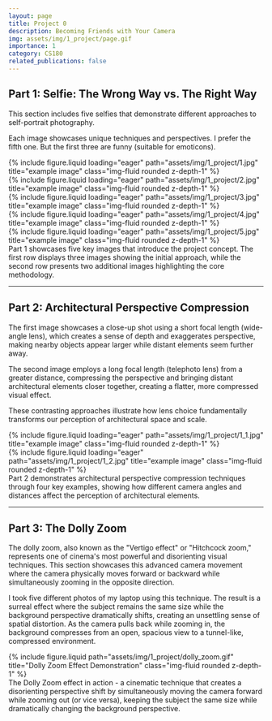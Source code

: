 ```yaml
---
layout: page
title: Project 0
description: Becoming Friends with Your Camera
img: assets/img/1_project/page.gif
importance: 1
category: CS180
related_publications: false
---
```


## Part 1: Selfie: The Wrong Way vs. The Right Way

This section includes five selfies that demonstrate different approaches to self-portrait photography.  

Each image showcases unique techniques and perspectives. I prefer the fifth one. But the first three are funny (suitable for emoticons).

<div class="row">
    <div class="col-sm mt-3 mt-md-0">
        {% include figure.liquid loading="eager" path="assets/img/1_project/1.jpg" title="example image" class="img-fluid rounded z-depth-1" %}
    </div>
    <div class="col-sm mt-3 mt-md-0">
        {% include figure.liquid loading="eager" path="assets/img/1_project/2.jpg" title="example image" class="img-fluid rounded z-depth-1" %}
    </div>
    <div class="col-sm mt-3 mt-md-0">
        {% include figure.liquid loading="eager" path="assets/img/1_project/3.jpg" title="example image" class="img-fluid rounded z-depth-1" %}
    </div>
</div>
<div class="row">
    <div class="col-sm mt-3 mt-md-0">
        {% include figure.liquid loading="eager" path="assets/img/1_project/4.jpg" title="example image" class="img-fluid rounded z-depth-1" %}
    </div>
    <div class="col-sm mt-3 mt-md-0">
        {% include figure.liquid loading="eager" path="assets/img/1_project/5.jpg" title="example image" class="img-fluid rounded z-depth-1" %}
    </div>
</div>
<div class="caption">
    Part 1 showcases five key images that introduce the project concept. The first row displays three images showing the initial approach, while the second row presents two additional images highlighting the core methodology.
</div>

---

## Part 2: Architectural Perspective Compression

The first image showcases a close-up shot using a short focal length (wide-angle lens), which creates a sense of depth and exaggerates perspective, making nearby objects appear larger while distant elements seem further away.

The second image employs a long focal length (telephoto lens) from a greater distance, compressing the perspective and bringing distant architectural elements closer together, creating a flatter, more compressed visual effect.

These contrasting approaches illustrate how lens choice fundamentally transforms our perception of architectural space and scale. 

<div class="row">
    <div class="col-sm mt-3 mt-md-0">
        {% include figure.liquid loading="eager" path="assets/img/1_project/1_1.jpg" title="example image" class="img-fluid rounded z-depth-1" %}
    </div>
    <div class="col-sm mt-3 mt-md-0">
        {% include figure.liquid loading="eager" path="assets/img/1_project/1_2.jpg" title="example image" class="img-fluid rounded z-depth-1" %}
    </div>
</div>

<div class="caption">
    Part 2 demonstrates architectural perspective compression techniques through four key examples, showing how different camera angles and distances affect the perception of architectural elements.
</div>



---

## Part 3: The Dolly Zoom

The dolly zoom, also known as the "Vertigo effect" or "Hitchcock zoom," represents one of cinema's most powerful and disorienting visual techniques. This section showcases this advanced camera movement where the camera physically moves forward or backward while simultaneously zooming in the opposite direction. 

I took five different photos of my laptop using this technique. The result is a surreal effect where the subject remains the same size while the background perspective dramatically shifts, creating an unsettling sense of spatial distortion. As the camera pulls back while zooming in, the background compresses from an open, spacious view to a tunnel-like, compressed environment. 

<div class="row justify-content-sm-center">
    <div class="col-sm-8 col-lg-6 mt-3 mt-md-0">
        {% include figure.liquid path="assets/img/1_project/dolly_zoom.gif" title="Dolly Zoom Effect Demonstration" class="img-fluid rounded z-depth-1" %}
    </div>
</div>
<div class="caption">
    The Dolly Zoom effect in action - a cinematic technique that creates a disorienting perspective shift by simultaneously moving the camera forward while zooming out (or vice versa), keeping the subject the same size while dramatically changing the background perspective.
</div>